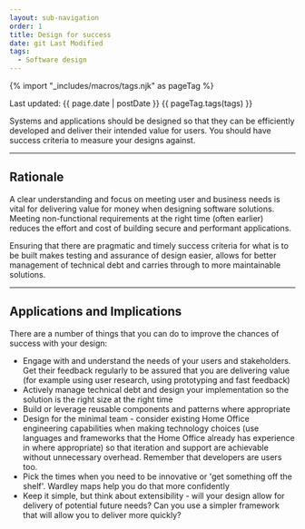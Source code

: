 ```yaml
---
layout: sub-navigation
order: 1
title: Design for success
date: git Last Modified
tags:
  - Software design
---
```


{% import "_includes/macros/tags.njk" as pageTag %}

Last updated: {{ page.date | postDate }}
{{ pageTag.tags(tags)  }}

Systems and applications should be designed so that they can be efficiently developed and deliver their intended value for users. You should have success criteria to measure your designs against.

---

## Rationale

A clear understanding and focus on meeting user and business needs is vital for delivering value for money when designing software solutions. Meeting non-functional requirements at the right time (often earlier) reduces the effort and cost of building secure and performant applications.

Ensuring that there are pragmatic and timely success criteria for what is to be built makes testing and assurance of design easier, allows for better management of technical debt and carries through to more maintainable solutions.

---

## Applications and Implications

There are a number of things that you can do to improve the chances of success with your design:

- Engage with and understand the needs of your users and stakeholders. Get their feedback regularly to be assured that you are delivering value (for example using user research, using prototyping and fast feedback)
- Actively manage technical debt and design your implementation so the solution is the right size at the right time
- Build or leverage reusable components and patterns where appropriate
- Design for the minimal team - consider existing Home Office engineering capabilities when making technology choices (use languages and frameworks that the Home Office already has experience in where appropriate) so that iteration and support are achievable without unnecessary overhead. Remember that developers are users too.
- Pick the times when you need to be innovative or 'get something off the shelf'. Wardley maps help you do that more confidently
- Keep it simple, but think about extensibility - will your design allow for delivery of potential future needs? Can you use a simpler framework that will allow you to deliver more quickly?
